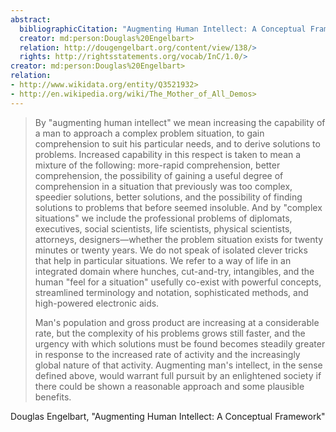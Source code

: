```yaml
---
abstract:
  bibliographicCitation: "Augmenting Human Intellect: A Conceptual Framework. Douglas C. Engelbart, Summary Report, Stanford Research Institute, on Contract AF 49(638)-1024, October 1962, 134 pages. (AUGMENT,3906,)."
  creator: md:person:Douglas%20Engelbart>
  relation: http://dougengelbart.org/content/view/138/>
  rights: http://rightsstatements.org/vocab/InC/1.0/>
creator: md:person:Douglas%20Engelbart>
relation:
- http://www.wikidata.org/entity/Q3521932>
- http://en.wikipedia.org/wiki/The_Mother_of_All_Demos>
---
```


> By "augmenting human intellect" we mean increasing the capability of a man to approach a complex problem situation, to gain comprehension to suit his particular needs, and to derive solutions to problems. Increased capability in this respect is taken to mean a mixture of the following: more-rapid comprehension, better comprehension, the possibility of gaining a useful degree of comprehension in a situation that previously was too complex, speedier solutions, better solutions, and the possibility of finding solutions to problems that before seemed insoluble. And by "complex situations" we include the professional problems of diplomats, executives, social scientists, life scientists, physical scientists, attorneys, designers—whether the problem situation exists for twenty minutes or twenty years. We do not speak of isolated clever tricks that help in particular situations. We refer to a way of life in an integrated domain where hunches, cut-and-try, intangibles, and the human "feel for a situation" usefully co-exist with powerful concepts, streamlined terminology and notation, sophisticated methods, and high-powered electronic aids.
>
> Man's population and gross product are increasing at a considerable rate, but the complexity of his problems grows still faster, and the urgency with which solutions must be found becomes steadily greater in response to the increased rate of activity and the increasingly global nature of that activity. Augmenting man's intellect, in the sense defined above, would warrant full pursuit by an enlightened society if there could be shown a reasonable approach and some plausible benefits.

Douglas Engelbart, "Augmenting Human Intellect: A Conceptual Framework"